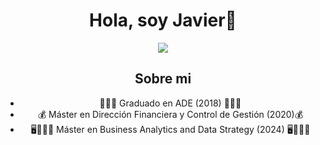 <div align="center">
<h1 align="center">Hola, soy Javier👋</h1>
<div align="center">
<img src="https://www.muylinux.com/wp-content/uploads/2019/06/bigdata.jpg" />


## Sobre mi

- 👨🏻‍🎓 Graduado en ADE (2018) 👨🏻‍🎓
- 💰​ Máster en Dirección Financiera y Control de Gestión (2020) ​💰​
- 🖥️​🧑🏻‍💼​ Máster en Business Analytics and Data Strategy (2024) 🖥️​🧑🏻‍💼​

<br>
